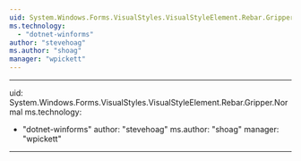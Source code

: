 ```yaml
---
uid: System.Windows.Forms.VisualStyles.VisualStyleElement.Rebar.Gripper
ms.technology: 
  - "dotnet-winforms"
author: "stevehoag"
ms.author: "shoag"
manager: "wpickett"
---
```


---
uid: System.Windows.Forms.VisualStyles.VisualStyleElement.Rebar.Gripper.Normal
ms.technology: 
  - "dotnet-winforms"
author: "stevehoag"
ms.author: "shoag"
manager: "wpickett"
---
